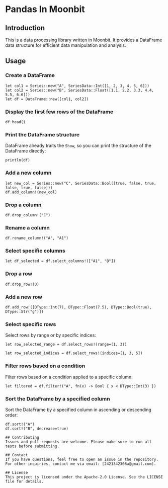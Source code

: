 # Pandas In Moonbit

## Introduction
This is a data processing library written in Moonbit. It provides a DataFrame data structure for efficient data manipulation and analysis.

## Usage

### Create a DataFrame
```moonbit
let col1 = Series::new("A", SeriesData::Int([1, 2, 3, 4, 5, 6]))
let col2 = Series::new("B", SeriesData::Float([1.1, 2.2, 3.3, 4.4, 5.5, 6.6]))
let df = DataFrame::new([col1, col2])
```

### Display the first few rows of the DataFrame
```moonbit
df.head()
```

### Print the DataFrame structure
DataFrame already traits the `Show`, so you can print the structure of the DataFrame directly:
```moonbit
println(df)
```

### Add a new column
```moonbit
let new_col = Series::new("C", SeriesData::Bool([true, false, true, false, true, false]))
df.add_column!(new_col)
```

### Drop a column
```moonbit
df.drop_column!("C")
```

### Rename a column
```moonbit
df.rename_column!("A", "A1")
```

### Select specific columns
```moonbit
let df_selected = df.select_columns!(["A1", "B"])
```

### Drop a row
```moonbit
df.drop_row!(0)
```

### Add a new row
```moonbit
df.add_row!([DType::Int(7), DType::Float(7.5), DType::Bool(true), DType::Str("g")])
```

### Select specific rows
Select rows by range or by specific indices:
```moonbit
let row_selected_range = df.select_rows!(range=(1, 3))

let row_selected_indices = df.select_rows!(indices=[1, 3, 5])
```

### Filter rows based on a condition
Filter rows based on a condition applied to a specific column:
```moonbit
let filtered = df.filter!("A", fn(x) -> Bool { x < DType::Int(3) })
```

### Sort the DataFrame by a specified column
Sort the DataFrame by a specified column in ascending or descending order:
```moonbit
df.sort!("A")
df.sort!("B", decrease=true)

## Contributing
Issues and pull requests are welcome. Please make sure to run all tests before submitting.

## Contact
If you have questions, feel free to open an issue in the repository. For other inquiries, contact me via email: [2421342308a@gmail.com].

## License
This project is licensed under the Apache-2.0 License. See the LICENSE file for details.